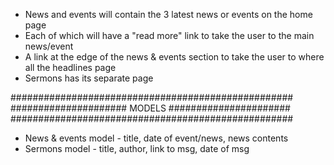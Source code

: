- News and events will contain the 3 latest news or events on the home page
- Each of which will have a "read more" link to take the user to the main news/event
- A link at the edge of the news & events section to take the user to where all the headlines page
- Sermons has its separate page

###################################################
##################### MODELS ######################
###################################################

- News & events model - title, date of event/news, news contents
- Sermons model - title, author, link to msg, date of msg
